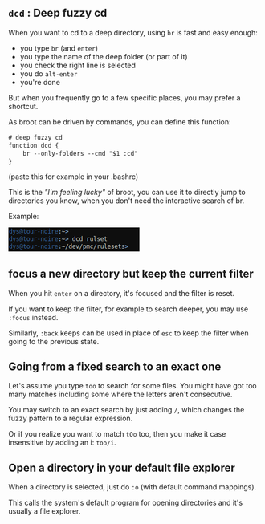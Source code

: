 
## `dcd` : Deep fuzzy cd

When you want to cd to a deep directory, using `br` is fast and easy enough:

* you type `br` (and `enter`)
* you type the name of the deep folder (or part of it)
* you check the right line is selected
* you do `alt-enter`
* you're done

But when you frequently go to a few specific places, you may prefer a shortcut.

As broot can be driven by commands, you can define this function:

	# deep fuzzy cd
	function dcd {
		br --only-folders --cmd "$1 :cd"
	}

(paste this for example in your .bashrc)

This is the *"I'm feeling lucky"* of broot, you can use it to directly jump to directories you know, when you don't need the interactive search of br.

Example:

![dcd ruleset](../img/20190122-dcd_rulset.png)

## focus a new directory but keep the current filter

When you hit `enter` on a directory, it's focused and the filter is reset.

If you want to keep the filter, for example to search deeper, you may use `:focus` instead.

Similarly, `:back` keeps can be used in place of `esc` to keep the filter when going to the previous state.

## Going from a fixed search to an exact one

Let's assume you type `too` to search for some files. You might have got too many matches including some where the letters aren't consecutive.

You may switch to an exact search by just adding `/`, which changes the fuzzy pattern to a regular expression.

Or if you realize you want to match `tOo` too, then you make it case insensitive by adding an i: `too/i`.

## Open a directory in your default file explorer

When a directory is selected, just do `:o` (with default command mappings).

This calls the system's default program for opening directories and it's usually a file explorer.
